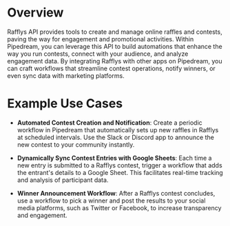 # Overview

Rafflys API provides tools to create and manage online raffles and contests, paving the way for engagement and promotional activities. Within Pipedream, you can leverage this API to build automations that enhance the way you run contests, connect with your audience, and analyze engagement data. By integrating Rafflys with other apps on Pipedream, you can craft workflows that streamline contest operations, notify winners, or even sync data with marketing platforms.

# Example Use Cases

- **Automated Contest Creation and Notification**: Create a periodic workflow in Pipedream that automatically sets up new raffles in Rafflys at scheduled intervals. Use the Slack or Discord app to announce the new contest to your community instantly.

- **Dynamically Sync Contest Entries with Google Sheets**: Each time a new entry is submitted to a Rafflys contest, trigger a workflow that adds the entrant's details to a Google Sheet. This facilitates real-time tracking and analysis of participant data.

- **Winner Announcement Workflow**: After a Rafflys contest concludes, use a workflow to pick a winner and post the results to your social media platforms, such as Twitter or Facebook, to increase transparency and engagement.
